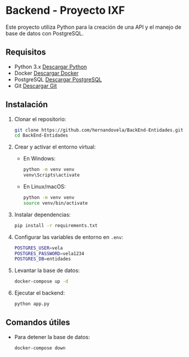 
# Backend - Proyecto IXF

Este proyecto utiliza Python para la creación de una API y el manejo de base de datos con PostgreSQL.

## Requisitos

- Python 3.x [Descargar Python](https://www.python.org/downloads/)
- Docker [Descargar Docker](https://www.docker.com/)
- PostgreSQL [Descargar PostgreSQL](https://www.postgresql.org/download/)
- Git [Descargar Git](https://git-scm.com/)

## Instalación

1. Clonar el repositorio:
   ```bash
   git clone https://github.com/hernandovela/BackEnd-Entidades.git
   cd BackEnd-Entidades
   ```

2. Crear y activar el entorno virtual:

   - En Windows:
     ```bash
     python -m venv venv
     venv\Scripts\activate
     ```
   - En Linux/macOS:
     ```bash
     python -m venv venv
     source venv/bin/activate
     ```

3. Instalar dependencias:
   ```bash
   pip install -r requirements.txt
   ```

4. Configurar las variables de entorno en `.env`:
   ```bash
   POSTGRES_USER=vela  
   POSTGRES_PASSWORD=vela1234  
   POSTGRES_DB=entidades  
   ```

5. Levantar la base de datos:
   ```bash
   docker-compose up -d
   ```

6. Ejecutar el backend:
   ```bash
   python app.py
   ```

## Comandos útiles

- Para detener la base de datos:
  ```bash
  docker-compose down
  ```
